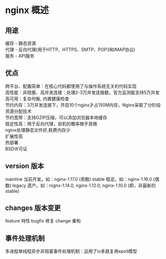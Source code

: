 # nginx 概述

## 用途

缓存 - 静态资源  
代理 - 反向代理(用于HTTP、HTTPS、SMTP、POP3和IMAP协议)  
服务 - API服务  

## 优点

跨平台、配置简单：在核心代码都使用了与操作系统无关的代码实现  
高性能：非阻塞、高并发连接：处理2-3万并发连接数，官方监测能支持5万并发  
高可用：复杂均衡, 内置健康检查  
节约内存：3万并发连接下，开启10个nginx才占150M内存，Nginx采取了分阶段资源分配技术  
节约宽带：支持GZIP压缩，可以添加浏览器本地缓存  
稳定性高：用于反向代理，宕机的概率微乎其微  
nginx处理静态文件好,耗费内存少  
扩展性高  
热部署  
BSD许可证  

## version 版本

mainline 当前开发。如：nginx-1.17.0 (奇数)
stable 稳定。如：nginx-1.16.0 (偶数)
legacy 遗产。如：nignx-1.14.0, nginx-1.12.0, nginx-1.10.0 (即，非最新的stable)

## changes 版本变更

feature 特性
bugfix 修复
change 重构

## 事件处理机制

多进程单线程异步非阻塞事件处理机制：运用了io多路复用epoll模型
